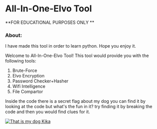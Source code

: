 # All-In-One-Elvo Tool
**FOR EDUCATIONAL PURPOSES ONLY **

### About:
I have made this tool in order to learn python.
Hope you enjoy it.

 Welcome to All-In-One-Elvo Tool!
 This tool would provide you with the following tools:
 1. Brute-Force
 2. Elvo Encryption
 3. Password Checker+Hasher
 4. Wifi Intelligence
 5. File Compartor

Inside the code there is a secret flag about my dog you can find it by looking at the code but what's the fun in it?
try finding it by breaking the code and then you would find clues for it.

[![That is my dog Kika](kika "That is my dog Kika")](https://github.com/MrElvo/PT-HDE/blob/main/KikaPic.jpg "That is my dog Kika")

